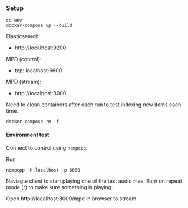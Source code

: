 ### Setup

    cd env
    docker-compose up --build

Elasticsearch:
- http://localhost:9200

MPD (control):
- tcp: localhost:6600

MPD (stream):
- http://localhost:8000


Need to clean containers after each run to test indexing new items each time.

    docker-compose rm -f

#### Environment test

Connect to control using `ncmpcpp`:

Run

    ncmpcpp -h localhost -p 6600

Naviagte client to start playing one of the test audio files. Turn on repeat mode (r) to make sure something is playing.

Open http://localhost:8000/mpd in browser to stream.
